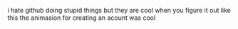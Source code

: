 i hate github doing stupid things but they are cool when you figure it out like this the animasion for creating an acount was cool

